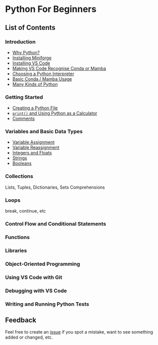 # Python For Beginners

## List of Contents

### Introduction

- [Why Python?](introduction.md#why-python)
- [Installing Miniforge](introduction.md#installing-miniforge)
- [Installing VS Code](introduction.md#installing-vscode)
- [Making VS Code Recognise Conda or Mamba](introduction.md#making-vscode-recognise-conda-or-mamba)
- [Choosing a Python Interpreter](introduction.md#choosing-a-python-interpreter)
- [Basic Conda / Mamba Usage](introduction.md#basic-conda--mamba-usage)
- [Many Kinds of Python](introduction.md#many-kinds-of-python)

### Getting Started

- [Creating a Python File](getting-started.md#creating-a-python-file)
- [`print()` and Using Python as a Calculator](getting-started.md#print-and-using-python-as-a-calculator)
- [Comments](getting-started.md#comments)

### Variables and Basic Data Types

- [Variable Assignment](variables.md#variable-assignment)
- [Variable Reassignment](variables.md#variable-reassignment)
- [Integers and Floats](variables.md#integers-and-floats)
- [Strings](variables.md#strings)
- [Booleans](variables.md#booleans)

### Collections

Lists, Tuples, Dictionaries, Sets
Comprehensions

### Loops

break, continue, etc

### Control Flow and Conditional Statements

### Functions

### Libraries

### Object-Oriented Programming

### Using VS Code with Git

### Debugging with VS Code

### Writing and Running Python Tests

## Feedback

Feel free to create an [issue](https://github.com/creativetechnologylab/python-for-beginners/issues) if you spot a mistake, want to see something added or changed, etc.
